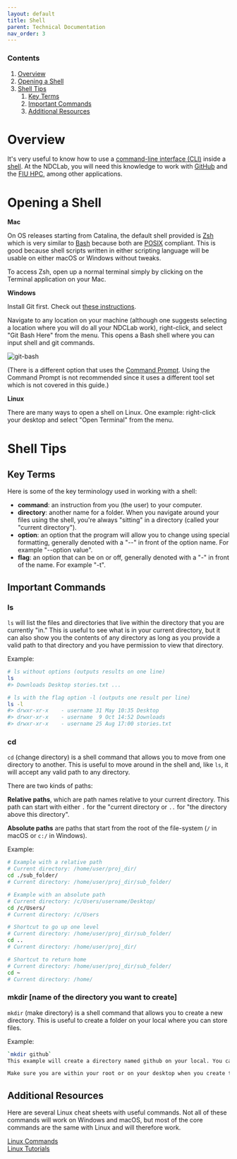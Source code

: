 ```yaml
---
layout: default
title: Shell
parent: Technical Documentation
nav_order: 3
---
```


### Contents
1. [Overview](#overview)
2. [Opening a Shell](#opening-a-shell)
3. [Shell Tips](#shell-tips)
   1. [Key Terms](#key-terms)
   2. [Important Commands](#important-commands)
   3. [Additional Resources](#additional-resources)

# Overview

It's very useful to know how to use a [command-line interface (CLI)](https://en.wikipedia.org/wiki/Command-line_interface) inside a [shell](https://en.wikipedia.org/wiki/Shell_(computing)).  At the NDCLab, you will need this knowledge to work with [GitHub](https://ndclab.github.io/wiki/docs/technical-docs/git_and_github.html) and the [FIU HPC](https://ndclab.github.io/wiki/docs/technical-docs/hpc-doc.html), among other applications.

# Opening a Shell

**Mac**

On OS releases starting from Catalina, the default shell provided is [Zsh](https://en.wikipedia.org/wiki/Z_shell) which is very similar to [Bash](https://en.wikipedia.org/wiki/Bash_(Unix_shell)) because both are [POSIX](https://en.wikipedia.org/wiki/POSIX) compliant. This is good because shell scripts written in either scripting language will be usable on either macOS or Windows without tweaks.

To access Zsh, open up a normal terminal simply by clicking on the Terminal application on your Mac.

**Windows**

Install Git first. Check out [these instructions](https://ndclab.github.io/wiki/docs/technical-docs/git_and_github.html).

Navigate to any location on your machine (although one suggests selecting a location where you will do all your NDCLab work), right-click, and select "Git Bash Here" from the menu. This opens a Bash shell where you can input shell and git commands.

![git-bash](https://raw.githubusercontent.com/NDCLab/wiki/main/docs/_assets/technical/git-bash.png)

(There is a different option that uses the [Command Prompt](https://en.wikipedia.org/wiki/Cmd.exe). Using the Command Prompt is not recommended since it uses a different tool set which is not covered in this guide.)

**Linux**

There are many ways to open a shell on Linux. One example: right-click your desktop and select "Open Terminal" from the menu.


# Shell Tips

## Key Terms

Here is some of the key terminology used in working with a shell:

- **command**: an instruction from you (the user) to your computer.
- **directory**: another name for a folder. When you navigate around your files using the shell, you're always "sitting" in a directory (called your "current directory").
- **option**: an option that the program will allow you to change using special formatting, generally	denoted with a "--" in front of the option name. For example "--option value".
- **flag**: an option that can be on or off, generally denoted with a "-" in front of the name. For example "-t".

## Important Commands

### ls

`ls` will list the files and directories that live within the directory that you are currently "in." This is useful to see what is in your current directory, but it can also show you the contents of any directory as long as you provide a valid path to that directory and you have permission to view that directory.

Example:

```sh
# ls without options (outputs results on one line)
ls
#> Downloads Desktop stories.txt ...

# ls with the flag option -l (outputs one result per line)
ls -l
#> drwxr-xr-x    - username 31 May 10:35 Desktop
#> drwxr-xr-x    - username  9 Oct 14:52 Downloads
#> drwxr-xr-x    - username 25 Aug 17:00 stories.txt
```

### cd

`cd` (change directory) is a shell command that allows you to move from one directory to another. This is useful to move around in the shell and, like `ls`, it will accept any valid path to any directory.

There are two kinds of paths:

**Relative paths**, which are path names relative to your current directory. This path can start with either `.` for the "current directory or `..` for "the directory above this directory".

**Absolute paths** are paths that start from the root of the file-system (`/` in macOS or `c:/` in Windows).

Example:

```sh
# Example with a relative path
# Current directory: /home/user/proj_dir/
cd ./sub_folder/
# Current directory: /home/user/proj_dir/sub_folder/

# Example with an absolute path
# Current directory: /c/Users/username/Desktop/
cd /c/Users/
# Current directory: /c/Users

# Shortcut to go up one level
# Current directory: /home/user/proj_dir/sub_folder/
cd ..
# Current directory: /home/user/proj_dir/

# Shortcut to return home
# Current directory: /home/user/proj_dir/sub_folder/
cd ~
# Current directory: /home/
```


### mkdir [name of the directory you want to create]

`mkdir` (make directory) is a shell command that allows you to create a new directory. This is useful to create a folder on your local where you can store files.

Example:

```sh
`mkdir github`
This example will create a directory named github on your local. You can name your directory anything that relates to the content within the directory. 

Make sure you are within your root or on your desktop when you create the directory. To check where you are currently at, use the `ls` command. 
```



## Additional Resources

Here are several Linux cheat sheets with useful commands. Not all of these commands will work on Windows and macOS, but most of the core commands are the same with Linux and will therefore work.

[Linux Commands](https://www.guru99.com/linux-commands-cheat-sheet.html)<br/>
[Linux Tutorials](https://ryanstutorials.net/linuxtutorial/cheatsheet.php)

